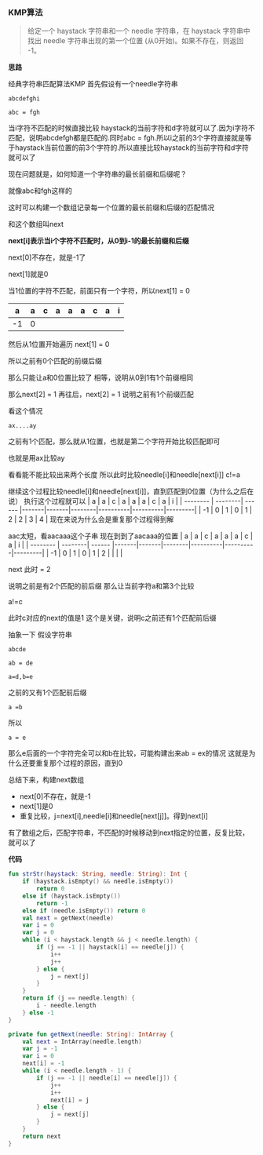### KMP算法
>给定一个 haystack 字符串和一个 needle 字符串，在 haystack 字符串中找出 needle 字符串出现的第一个位置 (从0开始)。如果不存在，则返回  -1。

**思路**


经典字符串匹配算法KMP
首先假设有一个needle字符串

`
abcdefghi
`

`
abc = fgh
`

当i字符不匹配的时候直接比较 haystack的当前字符和d字符就可以了.因为i字符不匹配，说明abcdefgh都是匹配的.同时abc = fgh.所以i之前的3个字符直接就是等于haystack当前位置的前3个字符的.所以直接比较haystack的当前字符和d字符就可以了

现在问题就是，如何知道一个字符串的最长前缀和后缀呢？

就像abc和fgh这样的

这时可以构建一个数组记录每一个位置的最长前缀和后缀的匹配情况

和这个数组叫next

**next[i]表示当i个字符不匹配时，从0到i-1的最长前缀和后缀**

next[0]不存在，就是-1了

next[1]就是0

当1位置的字符不匹配，前面只有一个字符，所以next[1] = 0

|  a   |  a  |   c   |  a  |  a  |  a  |  c  |  a  |  i  |
| -------- | --------| ------ |-------|-------|--------|----------|----------|---------|
|  -1  |  0  |     |

然后从1位置开始遍历
next[1] = 0

所以之前有0个匹配的前缀后缀

那么只能让a和0位置比较了
相等，说明从0到1有1个前缀相同

那么next[2] = 1
再往后，next[2] = 1
说明之前有1个前缀匹配

看这个情况

`
ax....ay
`

之前有1个匹配，那么就从1位置，也就是第二个字符开始比较匹配即可

也就是用ax比较ay

看看能不能比较出来两个长度
所以此时比较needle[i]和needle[next[i]]
c!=a

继续这个过程比较needle[i]和needle[next[i]]，直到匹配到0位置（为什么之后在说）
执行这个过程就可以
|  a   |  a  |   c   |  a  |  a  |  a  |  c  |  a  |  i  |
| -------- | --------| ------ |-------|-------|--------|----------|----------|---------|
|  -1  |  0  |  1  |  0  |  1  |  2  |  2  |  3  |  4  |
现在来说为什么会是重复那个过程得到解

aac太短，看aacaaa这个子串
现在到到了aacaaa的位置
|  a   |  a  |   c   |  a  |  a  |  a  |  c  |  a  |  i  |
| -------- | --------| ------ |-------|-------|--------|----------|----------|---------|
|  -1  |  0  |  1  |  0  |  1  |  2  |    |    |    |

next 此时 = 2

说明之前是有2个匹配的前后缀
那么让当前字符a和第3个比较

a!=c

此时c对应的next的值是1
这个是关键，说明c之前还有1个匹配前后缀

抽象一下
假设字符串

`
abcde
`

`
ab = de
`

`
a=d,b=e
`

之前的又有1个匹配前后缀

`
a =b
`

所以

`
a = e
`

那么e后面的一个字符完全可以和b在比较，可能构建出来ab = ex的情况
这就是为什么还要重复那个过程的原因，直到0

总结下来，构建next数组
- next[0]不存在，就是-1
- next[1]是0
- 重复比较，j=next[i],needle[i]和needle[next[j]]。得到next[i]

有了数组之后，匹配字符串，不匹配的时候移动到next指定的位置，反复比较，就可以了

**代码**

```kotlin
fun strStr(haystack: String, needle: String): Int {
    if (haystack.isEmpty() && needle.isEmpty())
        return 0
    else if (haystack.isEmpty())
        return -1
    else if (needle.isEmpty()) return 0
    val next = getNext(needle)
    var i = 0
    var j = 0
    while (i < haystack.length && j < needle.length) {
        if (j == -1 || haystack[i] == needle[j]) {
            i++
            j++
        } else {
            j = next[j]
        }
    }
    return if (j == needle.length) {
        i - needle.length
    } else -1
}

private fun getNext(needle: String): IntArray {
    val next = IntArray(needle.length)
    var j = -1
    var i = 0
    next[i] = -1
    while (i < needle.length - 1) {
        if (j == -1 || needle[i] == needle[j]) {
            j++
            i++
            next[i] = j
        } else {
            j = next[j]
        }
    }
    return next
}
```

